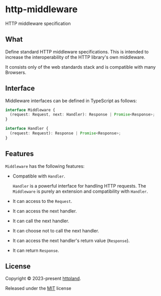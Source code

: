 # http-middleware

HTTP middleware specification

## What

Define standard HTTP middleware specifications. This is intended to increase the
interoperability of the HTTP library's own middleware.

It consists only of the web standards stack and is compatible with many
Browsers.

## Interface

Middleware interfaces can be defined in TypeScript as follows:

```ts
interface Middleware {
  (request: Request, next: Handler): Response | Promise<Response>;
}

interface Handler {
  (request: Request): Response | Promise<Response>;
}
```

## Features

`Middleware` has the following features:

- Compatible with `Handler`.

  `Handler` is a powerful interface for handling HTTP requests. The `Middleware`
  is purely an extension and compatibility with `Handler`.

- It can access to the `Request`.
- It can access the next handler.
- It can call the next handler.
- It can choose not to call the next handler.
- It can access the next handler's return value (`Response`).
- It can return `Response`.

## License

Copyright © 2023-present [httpland](https://github.com/httpland).

Released under the [MIT](./LICENSE) license

